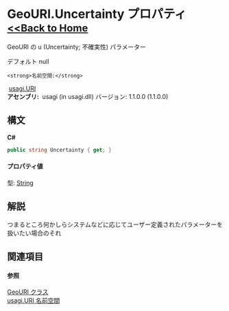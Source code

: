 # GeoURI.Uncertainty プロパティ <small>[<<Back to Home](https://github.com/usagi/usagi.cs/blob/master/Help/Home.md)</small> 

GeoURI の u (Uncertainty; 不確実性) パラメーター 

デフォルト null


    <strong>名前空間:</strong>
&nbsp;<a href="N_usagi_URI.md">usagi.URI</a><br /><strong>アセンブリ:</strong>
&nbsp;usagi (in usagi.dll) バージョン: 1.1.0.0 (1.1.0.0)

## 構文

**C#**<br />
``` C#
public string Uncertainty { get; }
```


#### プロパティ値
型: <a href="http://msdn2.microsoft.com/ja-jp/library/s1wwdcbf" target="_blank">String</a>

## 解説
つまるところ何かしらシステムなどに応じてユーザー定義されたパラメーターを扱いたい場合のそれ

## 関連項目


#### 参照
<a href="T_usagi_URI_GeoURI.md">GeoURI クラス</a><br /><a href="N_usagi_URI.md">usagi.URI 名前空間</a><br />